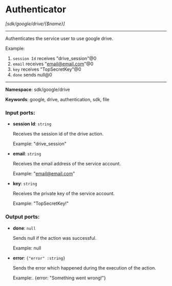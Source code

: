 # Authenticator

_[sdk/google/drive/{$name}]_

---

Authenticates the service user to use google drive.

Example:
1. `session Id` receives "drive_session"@0 
2. `email` receives  "email@email.com"@0
3. `key` receives "TopSecretKey"@0
4. `done` sends null@0 

---

__Namespace__: sdk/google/drive

__Keywords__: google, drive, authentication, sdk, file

### Input ports:

* __session Id__: ` string `

    Receives the session id of the drive action.
    
    Example: 
    "drive_session"


* __email__: ` string `

    Receives the email address of the service account.
    
    Example: 
    "email@email.com"


* __key__: ` string `

    Receives the private key of the service account.
    
    Example: 
    "TopSecretKey!"

### Output ports:

* __done__: ` null `

    Sends null if the action was successful.
    
    Example:
    null


* __error__: ` {"error" :string} `

    Sends the error which happened during the execution of the action.
    
    Example:.
    {error: "Something went wrong!"}

